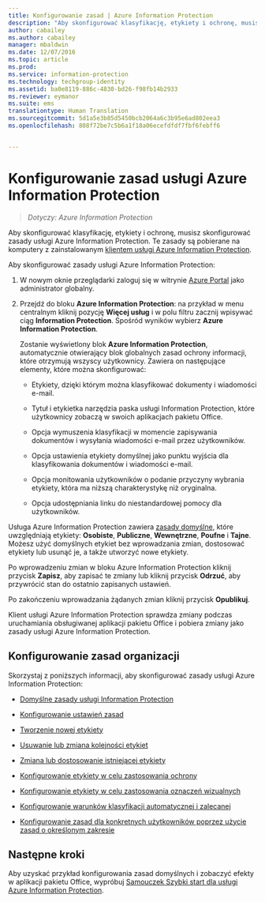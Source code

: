 ```yaml
---
title: Konfigurowanie zasad | Azure Information Protection
description: "Aby skonfigurować klasyfikację, etykiety i ochronę, musisz skonfigurować zasady usługi Azure Information Protection."
author: cabailey
ms.author: cabailey
manager: mbaldwin
ms.date: 12/07/2016
ms.topic: article
ms.prod: 
ms.service: information-protection
ms.technology: techgroup-identity
ms.assetid: ba0e8119-886c-4830-bd26-f98fb14b2933
ms.reviewer: eymanor
ms.suite: ems
translationtype: Human Translation
ms.sourcegitcommit: 5d1a5e3b85d5450bcb2064a6c3b95e6ad802eea3
ms.openlocfilehash: 808f72be7c5b6a1f18a06ecefdfdf7fbf6febff6


---
```


# <a name="configuring-azure-information-protection-policy"></a>Konfigurowanie zasad usługi Azure Information Protection

>*Dotyczy: Azure Information Protection*

Aby skonfigurować klasyfikację, etykiety i ochronę, musisz skonfigurować zasady usługi Azure Information Protection. Te zasady są pobierane na komputery z zainstalowanym [klientem usługi Azure Information Protection](https://www.microsoft.com/en-us/download/details.aspx?id=53018).

Aby skonfigurować zasady usługi Azure Information Protection:

1. W nowym oknie przeglądarki zaloguj się w witrynie [Azure Portal](https://portal.azure.com) jako administrator globalny.

2. Przejdź do bloku **Azure Information Protection**: na przykład w menu centralnym kliknij pozycję **Więcej usług** i w polu filtru zacznij wpisywać ciąg **Information Protection**. Spośród wyników wybierz **Azure Information Protection**. 

    Zostanie wyświetlony blok **Azure Information Protection**, automatycznie otwierający blok globalnych zasad ochrony informacji, które otrzymują wszyscy użytkownicy. Zawiera on następujące elementy, które można skonfigurować:

    - Etykiety, dzięki którym można klasyfikować dokumenty i wiadomości e-mail.

    - Tytuł i etykietka narzędzia paska usługi Information Protection, które użytkownicy zobaczą w swoich aplikacjach pakietu Office.

    - Opcja wymuszenia klasyfikacji w momencie zapisywania dokumentów i wysyłania wiadomości e-mail przez użytkowników.

    - Opcja ustawienia etykiety domyślnej jako punktu wyjścia dla klasyfikowania dokumentów i wiadomości e-mail.

    - Opcja monitowania użytkowników o podanie przyczyny wybrania etykiety, która ma niższą charakterystykę niż oryginalna.

    - Opcja udostępniania linku do niestandardowej pomocy dla użytkowników.

Usługa Azure Information Protection zawiera [zasady domyślne](configure-policy-default.md), które uwzględniają etykiety: **Osobiste**, **Publiczne**, **Wewnętrzne**, **Poufne** i **Tajne**. Możesz użyć domyślnych etykiet bez wprowadzania zmian, dostosować etykiety lub usunąć je, a także utworzyć nowe etykiety.

Po wprowadzeniu zmian w bloku Azure Information Protection kliknij przycisk **Zapisz**, aby zapisać te zmiany lub kliknij przycisk **Odrzuć**, aby przywrócić stan do ostatnio zapisanych ustawień. 

Po zakończeniu wprowadzania żądanych zmian kliknij przycisk **Opublikuj**. 

Klient usługi Azure Information Protection sprawdza zmiany podczas uruchamiania obsługiwanej aplikacji pakietu Office i pobiera zmiany jako zasady usługi Azure Information Protection.

## <a name="configuring-your-organizations-policy"></a>Konfigurowanie zasad organizacji

Skorzystaj z poniższych informacji, aby skonfigurować zasady usługi Azure Information Protection:

- [Domyślne zasady usługi Information Protection](configure-policy-default.md)

- [Konfigurowanie ustawień zasad](configure-policy-settings.md)

- [Tworzenie nowej etykiety](configure-policy-new-label.md)

- [Usuwanie lub zmiana kolejności etykiet](configure-policy-delete-reorder.md)

- [Zmiana lub dostosowanie istniejącej etykiety](configure-policy-change-label.md)

- [Konfigurowanie etykiety w celu zastosowania ochrony](configure-policy-protection.md)

- [Konfigurowanie etykiety w celu zastosowania oznaczeń wizualnych](configure-policy-markings.md)

- [Konfigurowanie warunków klasyfikacji automatycznej i zalecanej](configure-policy-classification.md)

- [Konfigurowanie zasad dla konkretnych użytkowników poprzez użycie zasad o określonym zakresie](configure-policy-scope.md)

## <a name="next-steps"></a>Następne kroki

Aby uzyskać przykład konfigurowania zasad domyślnych i zobaczyć efekty w aplikacji pakietu Office, wypróbuj [Samouczek Szybki start dla usługi Azure Information Protection](../get-started/infoprotect-quick-start-tutorial.md).




<!--HONumber=Dec16_HO1-->


